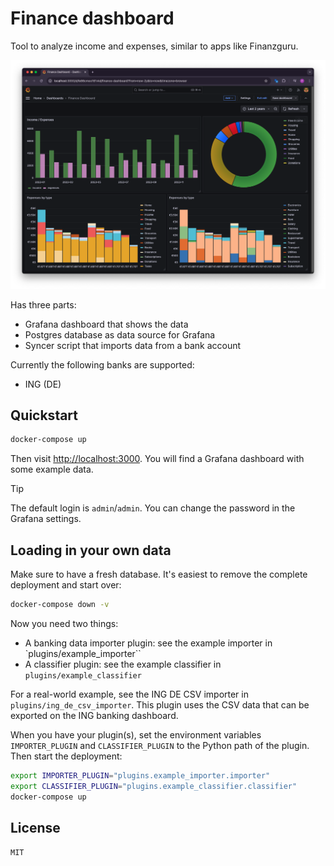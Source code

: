 # Finance dashboard

Tool to analyze income and expenses, similar to apps like Finanzguru.

![Screenshot](screenshot.png)

Has three parts:
- Grafana dashboard that shows the data
- Postgres database as data source for Grafana
- Syncer script that imports data from a bank account

Currently the following banks are supported:
- ING (DE)

## Quickstart

```bash
docker-compose up
```

Then visit [http://localhost:3000](http://localhost:3000). You will find a Grafana dashboard with some example data.

> [!TIP]
> The default login is `admin`/`admin`. You can change the password in the Grafana settings.

## Loading in your own data

Make sure to have a fresh database. It's easiest to remove the complete deployment and start over:

```bash
docker-compose down -v
```

Now you need two things: 
- A banking data importer plugin: see the example importer in `plugins/example_importer``
- A classifier plugin: see the example classifier in `plugins/example_classifier`

For a real-world example, see the ING DE CSV importer in `plugins/ing_de_csv_importer`. This plugin uses the CSV data that can be exported on the ING banking dashboard.

When you have your plugin(s), set the environment variables `IMPORTER_PLUGIN` and `CLASSIFIER_PLUGIN` to the Python path of the plugin. Then start the deployment:

```bash
export IMPORTER_PLUGIN="plugins.example_importer.importer"
export CLASSIFIER_PLUGIN="plugins.example_classifier.classifier"
docker-compose up
```

## License

`MIT`
